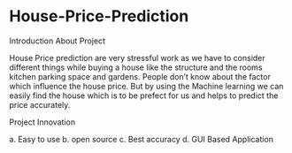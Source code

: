 # House-Price-Prediction
Introduction About Project

House Price prediction are very stressful work as we have to consider different things while buying a house like the structure and the rooms kitchen parking space and gardens. People don’t know about the factor which influence the house price. But by using the Machine learning we can easily find the house which is to be prefect for us and helps to predict the price accurately.

Project Innovation

a. Easy to use
b. open source
c. Best accuracy
d. GUI Based Application



